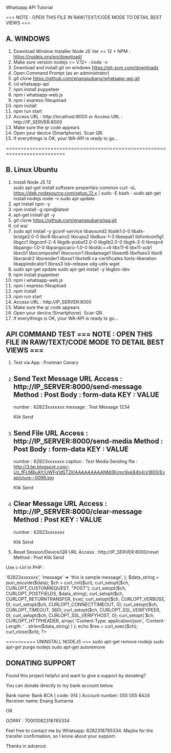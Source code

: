 Whatsapp API Tutorial

=== NOTE : OPEN THIS FILE IN RAW/TEXT/CODE MODE TO DETAIL BEST VIEWS ===

A. WINDOWS
--------------------------------------------------------------------------
1. Download Window Installer Node JS Ver >= 12 + NPM : https://nodejs.org/en/download/
2. Make sure version nodejs >= V.12+ : node -v
3. Download and install git on windows https://git-scm.com/downloads
4. Open Command Prompt (as an administrator)
5. git clone https://github.com/enangsubang/whatsapp-api.git
6. cd whatsapp-api
7. npm install puppeteer
8. npm i whatsapp-web.js
9. npm i express-fileupload
10. npm install
11. npm run start
12. Access URL : http://localhost:8000 or Access URL : http://IP_SERVER:8000
13. Make sure the qr code appears
14. Open your device (Smartphone). Scan QR.
15. If everythings is OK, your WA-API is ready to go... 

==========================================================================

B. Linux Ubuntu
--------------------------------------------------------------------------
1. Install Node JS 12	
	sudo apt-get install software-properties-common
	curl -sL https://deb.nodesource.com/setup_12.x | sudo -E bash -
	sudo apt-get install nodejs
	node -v 
	sudo apt update
2. apt install npm -y
3. npm install -g npm@latest
4. apt-get install git -y
5. git clone https://github.com/enangsubang/wa.git
6. cd wa/
7. sudo apt install -y gconf-service libasound2 libatk1.0-0 libatk-bridge2.0-0 libc6 libcairo2 libcups2 libdbus-1-3 libexpat1 libfontconfig1 libgcc1 libgconf-2-4 libgdk-pixbuf2.0-0 libglib2.0-0 libgtk-3-0 libnspr4 libpango-1.0-0 libpangocairo-1.0-0 libstdc++6 libx11-6 libx11-xcb1 libxcb1 libxcomposite1 libxcursor1 libxdamage1 libxext6 libxfixes3 libxi6 libxrandr2 libxrender1 libxss1 libxtst6 ca-certificates fonts-liberation libappindicator1 libnss3 lsb-release xdg-utils wget
8. 	sudo apt-get update
	sudo apt-get install -y libgbm-dev
9. npm install puppeteer
10. npm i whatsapp-web.js
11. npm i express-fileupload
12. npm install
13. npm run start
14. Access URL : http://IP_SERVER:8000
15. Make sure the qr code appears
16. Open your device (Smartphone). Scan QR.
17. If everythings is OK, your WA-API is ready to go... 

API COMMAND TEST 
=== NOTE : OPEN THIS FILE IN RAW/TEXT/CODE MODE TO DETAIL BEST VIEWS ===
-------------------------------------------------------------------------------------------
1. Test via App : Postman Canary
2. Send Text Message
   URL Access : http://IP_SERVER:8000/send-message
    Method : Post
    Body : form-data
     KEY    : VALUE
    -----------------------
    number  : 62823xxxxxxx
    message : Test Message 1234
   
   Klik Send

3. Send File 
    URL Access :  http://IP_SERVER:8000/send-media
    Method : Post
    Body : form-data
     KEY    : VALUE
    -----------------------
    number  : 62823xxxxxxx
    caption : Test Media Sending
    file    : http://3.bp.blogspot.com/-Uz_fFLM8uAY/UWFq1dST2lI/AAAAAAAAANM/BUmc9xk84b4/s1600/Esapicture--0096.jpg
   
   Klik Send
   
4. Clear Message
    URL Access : http://IP_SERVER:8000/clear-message
    Method : Post
    KEY    : VALUE
    -----------------------
    number : 62823xxxxxxx
    
    Klik Send  
    
5. Reset Session/Device/QR
    URL Access : http://IP_SERVER:8000/reset
    Method : Post
    Klik Send  
      
    
Use c-Url In PHP :

<?php
  	$url = 'http://IP_SERVER:8000/send-message';
	$data = array(
			'number' => '62823xxxxxxx',
			'message'  => 'this is sample message',
		);
   	$data_string = json_encode($data);
 	$ch = curl_init($url);
	curl_setopt($ch, CURLOPT_CUSTOMREQUEST, "POST");
	curl_setopt($ch, CURLOPT_POSTFIELDS, $data_string);
	curl_setopt($ch, CURLOPT_RETURNTRANSFER, true);
	curl_setopt($ch, CURLOPT_VERBOSE, 0);
	curl_setopt($ch, CURLOPT_CONNECTTIMEOUT, 0);
	curl_setopt($ch, CURLOPT_TIMEOUT, 360);
	curl_setopt($ch, CURLOPT_SSL_VERIFYPEER, 0);
	curl_setopt($ch, CURLOPT_SSL_VERIFYHOST, 0);
	curl_setopt(
		$ch,
		CURLOPT_HTTPHEADER,
		array(
			'Content-Type: application/json',
			'Content-Length: ' . strlen($data_string)
		)
	);
	echo $res = curl_exec($ch);
	curl_close($ch);
?>


 ========== UNINSTALL NODEJS ===
sudo apt-get remove nodejs
sudo apt-get purge nodejs
sudo apt-get autoremove



DONATING SUPPORT
-------------------------------------------------------------------------------------------
Found this project helpful and want to give a support by donating?

You can donate directly to my bank account below.

Bank name: Bank BCA [ code: 014 ]
Account number: 055 055 8424
Receiver name: Enang Sumarna

OR

GOPAY : 70001082318765334

Feel free to contact me by Whatsapp: 6282318765334. Maybe for the transfer confirmation, so I know about your support.

Thanks in advance.
